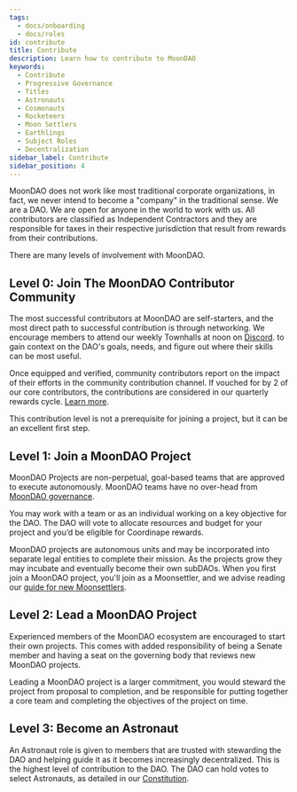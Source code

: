 ```yaml
---
tags:
  - docs/onboarding
  - docs/roles
id: contribute
title: Contribute
description: Learn how to contribute to MoonDAO
keywords:
  - Contribute
  - Progressive Governance
  - Titles
  - Astronauts
  - Cosmonauts
  - Rocketeers
  - Moon Settlers
  - Earthlings
  - Subject Roles
  - Decentralization
sidebar_label: Contribute
sidebar_position: 4
---
```

MoonDAO does not work like most traditional corporate organizations, in fact, we never intend to become a "company" in the traditional sense. We are a DAO. We are open for anyone in the world to work with us. All contributors are classified as Independent Contractors and they are responsible for taxes in their respective jurisdiction that result from rewards from their contributions.

There are many levels of involvement with MoonDAO.

## Level 0: Join The MoonDAO Contributor Community

The most successful contributors at MoonDAO are self-starters, and the most direct path to successful contribution is through networking. We encourage members to attend our weekly Townhalls at noon on [Discord](https://discord.gg/moondao). to gain context on the DAO's goals, needs, and figure out where their skills can be most useful. 

Once equipped and verified, community contributors report on the impact of their efforts in the community contribution channel. If vouched for by 2 of our core contributors, the contributions are considered in our quarterly rewards cycle. [Learn more](Community%20Rewards.md).

This contribution level is not a prerequisite for joining a project, but it can be an excellent first step.

## Level 1: Join a MoonDAO Project

MoonDAO Projects are non-perpetual, goal-based teams that are approved to execute autonomously. MoonDAO teams have no over-head from [MoonDAO governance](Governance%20Model.md). 

You may work with a team or as an individual working on a key objective for the DAO. The DAO will vote to allocate resources and budget for your project and you’d be eligible for Coordinape rewards.

MoonDAO projects are autonomous units and may be incorporated into separate legal entities to complete their mission. As the projects grow they may incubate and eventually become their own subDAOs. When you first join a MoonDAO project, you'll join as a Moonsettler, and we advise reading our [guide for new Moonsettlers](Moonsettler%20Onboarding.md).
## Level 2: Lead a MoonDAO Project

Experienced members of the MoonDAO ecosystem are encouraged to start their own projects. This comes with added responsibility of being a Senate member and having a seat on the governing body that reviews new MoonDAO projects.

Leading a MoonDAO project is a larger commitment, you would steward the project from proposal to completion, and be responsible for putting together a core team and completing the objectives of the project on time.

## Level 3: Become an Astronaut

An Astronaut role is given to members that are trusted with stewarding the DAO and helping guide it as it becomes increasingly decentralized. This is the highest level of contribution to the DAO. The DAO can hold votes to select Astronauts, as detailed in our [Constitution](Constitution.md).

